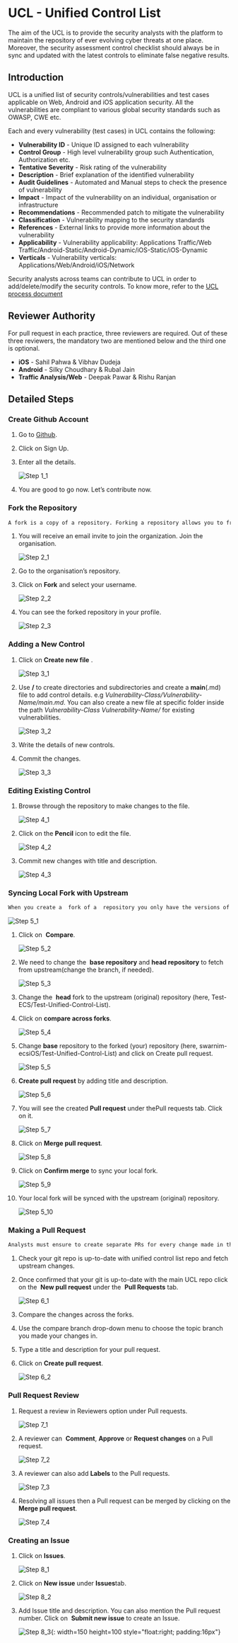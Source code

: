 # UCL - Unified Control List
The aim of the UCL is to provide the security analysts with the platform to maintain the repository of ever evolving cyber threats at one place. Moreover, the security assessment control checklist should always be in sync and updated with the latest controls to eliminate false negative results.

## Introduction

UCL is a unified list of security controls/vulnerabilities and test cases applicable on Web, Android and iOS application security. All the vulnerabilities are compliant to various global security standards such as OWASP, CWE etc.

Each and every vulnerability (test cases) in UCL contains the following:
* **Vulnerability ID** - Unique ID assigned to each vulnerability
* **Control Group** - High level vulnerability group such Authentication, Authorization etc.
* **Tentative Severity** - Risk rating of the vulnerability
* **Description** - Brief explanation of the identified vulnerability
* **Audit Guidelines** - Automated and Manual steps to check the presence of vulnerability
* **Impact** - Impact of the vulnerability on an individual, organisation or infrastructure
* **Recommendations** - Recommended patch to mitigate the vulnerability
* **Classification** - Vulnerability mapping to the security standards
* **References** - External links to provide more information about the vulnerability
* **Applicability** - Vulnerability applicability: Applications Traffic/Web Traffic/Android-Static/Android-Dynamic/iOS-Static/iOS-Dynamic
* **Verticals** - Vulnerability verticals: Applications/Web/Android/iOS/Network

Security analysts across teams can contribute to UCL in order to add/delete/modify the security controls. To know more, refer to the [UCL process document](Process.pdf)

## Reviewer Authority
For pull request in each practice, three reviewers are required. Out of these three reviewers, the mandatory two are mentioned below and the third one is optional.
* **iOS** - Sahil Pahwa & Vibhav Dudeja
* **Android** - Silky Choudhary & Rubal Jain
* **Traffic Analysis/Web** - Deepak Pawar & Rishu Ranjan

## Detailed Steps

### Create Github Account

1.  Go to [Github](https://github.com).
2.  Click on Sign Up.
3.  Enter all the details.

    ![Step 1_1](assests/step_1_1.png)​
    
4.  You are good to go now. Let’s contribute now.


### Fork the Repository
```md
A fork is a copy of a repository. Forking a repository allows you to freely experiment with changes without affecting the UCL​. Since all the changes made in the forked repository are not synced with the UCL, you will have to make a pull request to UCL in order to get your content approved and merged.
```

1.  You will receive an email invite to join the organization. Join the organisation.

    ![Step 2_1](assests/step_2_1.png)​ 

2.  Go to the organisation’s repository.
3.  Click on ​**Fork**​ and select your username.

    ![Step 2_2](assests/step_2_2.png)

4.  You can see the forked repository in your profile.

    ![Step 2_3](assests/step_2_3.png)


### Adding a New Control
1.  Click on ​**Create new file**​ .

    ![Step 3_1](assests/step_3_1.png)

2.  Use **/** to create directories and subdirectories and create a **main**(.md) file to add control details. e.g *Vulnerability-Class/Vulnerability-Name/main.md*. You can also create a new file at specific folder inside the path *Vulnerability-Class Vulnerability-Name/* for existing vulnerabilities.

    ![Step 3_2](assests/step_3_2.png)

3.  Write the details of new controls.
4.  Commit the changes.

    ![Step 3_3](assests/step_3_3.png)


### Editing Existing Control
1.  Browse through the repository to make changes to the file.

    ![Step 4_1](assests/step_4_1.png)

2.  Click on the **Pencil**​ icon to edit the file.

    ![Step 4_2](assests/step_4_2.png)

3.  Commit new changes with title and description.

    ![Step 4_3](assests/step_4_3.png)


### Syncing Local Fork with Upstream
```md 
When you create a ​ fork​ of a ​ repository​ you only have the versions of the files that are in the repository at that time. So if there are any changes in the original repository you may find that your version is out of sync.
```

![Step 5_1](assests/step_5_1.png)

1.  Click on ​ **Compare**​.

    ![Step 5_2](assests/step_5_2.png)

2.  We need to change the ​ **base repository**​ and ​ **head repository**​ to fetch from upstream(change the branch, if needed).

    ![Step 5_3](assests/step_5_3.png)

3.  Change the ​ **head**​ fork to the upstream (original) repository (here, Test-ECS/Test-Unified-Control-List).
4.  Click on ​**compare across forks​**.

    ![Step 5_4](assests/step_5_4.png)

5.  Change **base**​ repository to the forked (your) repository (here, swarnim-ecsiOS/Test-Unified-Control-List) and click on Create pull request.

    ![Step 5_5](assests/step_5_5.png)

6.  **Create pull request**​ by adding title and description.

    ![Step 5_6](assests/step_5_6.png)

7.  You will see the created **Pull request** under the ​Pull requests​ tab. Click on it.

    ![Step 5_7](assests/step_5_7.png)

8.  Click on ​**Merge pull request​**.

    ![Step 5_8](assests/step_5_8.png)

9.  Click on ​**Confirm merge**​ to sync your local fork.

    ![Step 5_9](assests/step_5_9.png)

10. Your local fork will be synced with the upstream (original) repository.

    ![Step 5_10](assests/step_5_10.png)


### Making a Pull Request
```md
Analysts must ensure to create separate PRs for every change made in the controls, instead of updating the current PR.
```
1.  Check your git repo is up-to-date with unified control list repo and fetch upstream changes.
2.  Once confirmed that your git is up-to-date with the main UCL repo click on the ​ **New pull request​** under the ​ **Pull Requests**​ tab.

    ![Step 6_1](assests/step_6_1.png)

3.  Compare the changes across the forks.
4.  Use the compare branch drop-down menu to choose the topic branch you made your changes in.
5.  Type a title and description for your pull request.
6.  Click on ​**Create pull request​**.

    ![Step 6_2](assests/step_6_2.png)

### Pull Request Review
1.  Request a review in Reviewers option under Pull requests.

    ![Step 7_1](assests/step_7_1.png)

2.  A reviewer can ​ **Comment**​, **Approve**​ or **Request changes**​ on a Pull request.

    ![Step 7_2](assests/step_7_2.png)

3.  A reviewer can also add **​Labels**​ to the Pull requests.

    ![Step 7_3](assests/step_7_3.png)

4.  Resolving all issues then a Pull request can be merged by clicking on the **Merge pull request**.

    ![Step 7_4](assests/step_7_4.png)


### Creating an Issue
1.  Click on ​**Issues**.

    ![Step 8_1](assests/step_8_1.png)

2.  Click on ​**New issue** ​under **Issues** ​tab.

    ![Step 8_2](assests/step_8_2.png)

3.  Add Issue title and description. You can also mention the Pull request number. Click on ​ **Submit new issue** to create an Issue.

    ![Step 8_3](assests/step_8_3.png){: width=150 height=100 style="float:right; padding:16px"}


